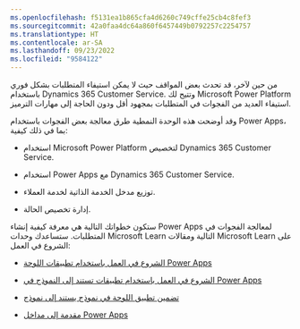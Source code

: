 ```yaml
---
ms.openlocfilehash: f5131ea1b865cfa4d6260c749cffe25cb4c8fef3
ms.sourcegitcommit: 42a0faa4dc64a860f6457449b0792257c2254757
ms.translationtype: HT
ms.contentlocale: ar-SA
ms.lasthandoff: 09/23/2022
ms.locfileid: "9584122"
---
```

من حين لآخر، قد تحدث بعض المواقف حيث لا يمكن استيفاء المتطلبات بشكل فوري باستخدام Dynamics 365 Customer Service. وتتيح لك Microsoft Power Platform استيفاء العديد من الفجوات في المتطلبات بمجهود أقل ودون الحاجة إلى مهارات الترميز.

وقد أوضحت هذه الوحدة النمطية طرق معالجة بعض الفجوات باستخدام Power Apps، بما في ذلك كيفية:

- استخدام Microsoft Power Platform لتخصيص Dynamics 365 Customer Service.

- استخدام Power Apps مع Dynamics 365 Customer Service.

- توزيع مدخل الخدمة الذاتية لخدمة العملاء.

- إدارة تخصيص الحالة.

ستكون خطواتك التالية هي معرفة كيفية إنشاء Power Apps لمعالجة الفجوات في المتطلبات. ستساعدك وحدات Microsoft Learn التالية ومقالات Microsoft Learn على الشروع في العمل:

- [الشروع في العمل باستخدام تطبيقات اللوحة Power Apps](/training/modules/get-started-with-powerapps/?azure-portal=true)

- [الشروع في العمل باستخدام تطبيقات تستند إلى النموذج في Power Apps](/training/modules/get-started-with-model-driven-apps-in-powerapps/?azure-portal=true)

- [تضمين تطبيق اللوحة في نموذج يستند إلى نموذج](/power-apps/maker/model-driven-apps/embed-canvas-app-in-form/?azure-portal=true)

- [مقدمة إلى مداخل Power Apps](/training/modules/intro-portals/?azure-portal=true)
